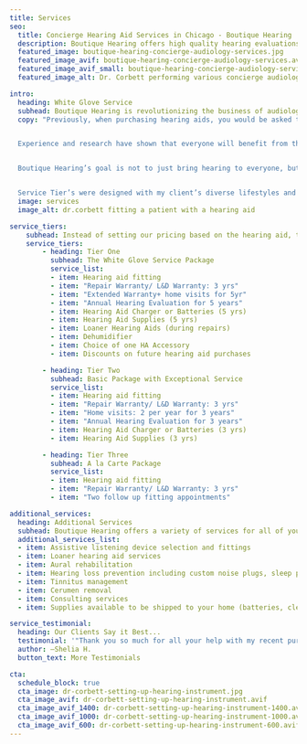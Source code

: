 ```yaml
---
title: Services
seo:
  title: Concierge Hearing Aid Services in Chicago - Boutique Hearing
  description: Boutique Hearing offers high quality hearing evaluations, customized, precise hearing aid fittings and service packages that best fits your needs.
  featured_image: boutique-hearing-concierge-audiology-services.jpg
  featured_image_avif: boutique-hearing-concierge-audiology-services.avif
  featured_image_avif_small: boutique-hearing-concierge-audiology-services-600.avif
  featured_image_alt: Dr. Corbett performing various concierge audiology services on patients

intro: 
  heading: White Glove Service
  subhead: Boutique Hearing is revolutionizing the business of audiology. We are re-imaging not only the process of hearing aid fittings but also restructuring how they are purchased.
  copy: "Previously, when purchasing hearing aids, you would be asked to select your hearing aid based on your lifestyle and how much money you were willing to spend. Those who were “active” and could afford more received high end hearing aids while those who lived a “calm” life or could not afford as much receive a more basic hearing aid. Which on the surface is the same as how you make most of your larger purchases from furniture to cars. However, purchasing a hearing aid is not like purchasing a car. Even someone living a “calm” life does not live in a sound proof bubble so they are still exposed to environmental noises that degrade the speech signal.


  Experience and research have shown that everyone will benefit from the features offered in high end hearing aids. Why? Simple. The more your hearing aids can do to clean up the speech signal the less effort you will have to put into hearing. When you put less effort into hearing your able to enjoy the conversation and more easily recall that conversation later. 


  Boutique Hearing’s goal is not to just bring hearing to everyone, but to bring quality hearing to everyone. To accomplish this Boutique Hearing restructured how hearing aids are priced. The Tiered pricing structure described below provides everyone the opportunity to purchase quality hearing aids.


  Service Tier’s were designed with my client’s diverse lifestyles and needs in mind. My client’s will receive the same high quality hearing aids whether they purchase them in Tier one, two or three. What varies between the Tiers are the additional white glove services that come with it such as hearing aid accessories, dehumidifiers, and regular follow up visits with Dr. Corbett."
  image: services
  image_alt: dr.corbett fitting a patient with a hearing aid

service_tiers:
    subhead: Instead of setting our pricing based on the hearing aid, the price is based on the service tier that best fits your needs. You only pay for the services you require.
    service_tiers:
        - heading: Tier One
          subhead: The White Glove Service Package
          service_list: 
          - item: Hearing aid fitting
          - item: "Repair Warranty/ L&D Warranty: 3 yrs"
          - item: "Extended Warranty+ home visits for 5yr"
          - item: "Annual Hearing Evaluation for 5 years"
          - item: Hearing Aid Charger or Batteries (5 yrs)
          - item: Hearing Aid Supplies (5 yrs)
          - item: Loaner Hearing Aids (during repairs)
          - item: Dehumidifier
          - item: Choice of one HA Accessory
          - item: Discounts on future hearing aid purchases

        - heading: Tier Two
          subhead: Basic Package with Exceptional Service
          service_list: 
          - item: Hearing aid fitting
          - item: "Repair Warranty/ L&D Warranty: 3 yrs"
          - item: "Home visits: 2 per year for 3 years"
          - item: "Annual Hearing Evaluation for 3 years"
          - item: Hearing Aid Charger or Batteries (3 yrs)
          - item: Hearing Aid Supplies (3 yrs)

        - heading: Tier Three
          subhead: A la Carte Package
          service_list: 
          - item: Hearing aid fitting
          - item: "Repair Warranty/ L&D Warranty: 3 yrs"
          - item: "Two follow up fitting appointments"

additional_services:
  heading: Additional Services
  subhead: Boutique Hearing offers a variety of services for all of your hearing needs. Below is a list of our additional services.
  additional_services_list:
  - item: Assistive listening device selection and fittings
  - item: Loaner hearing aid services
  - item: Aural rehabilitation
  - item: Hearing loss prevention including custom noise plugs, sleep plugs, musician ear plugs, in-ear monitors and swim plugs
  - item: Tinnitus management
  - item: Cerumen removal
  - item: Consulting services
  - item: Supplies available to be shipped to your home (batteries, cleaning tools, wax traps, etc.)

service_testimonial:
  heading: Our Clients Say it Best...
  testimonial: '"Thank you so much for all your help with my recent purchase of new hearing aids. I appreciated your perseverance as we got the new aids to really improve my hearing. It is always a pleasure to work with you."'
  author: —Shelia H.
  button_text: More Testimonials

cta: 
  schedule_block: true
  cta_image: dr-corbett-setting-up-hearing-instrument.jpg
  cta_image_avif: dr-corbett-setting-up-hearing-instrument.avif
  cta_image_avif_1400: dr-corbett-setting-up-hearing-instrument-1400.avif
  cta_image_avif_1000: dr-corbett-setting-up-hearing-instrument-1000.avif
  cta_image_avif_600: dr-corbett-setting-up-hearing-instrument-600.avif
---
```


